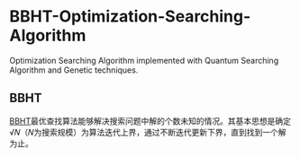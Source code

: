 # BBHT-Optimization-Searching-Algorithm
Optimization Searching Algorithm implemented with Quantum Searching Algorithm and Genetic techniques.

## BBHT
[BBHT](https://arxiv.org/pdf/quant-ph/9605034.pdf)最优查找算法能够解决搜索问题中解的个数未知的情况。其基本思想是确定√𝑁（𝑁为搜索规模）为算法迭代上界，通过不断迭代更新下界，直到找到一个解为止。
